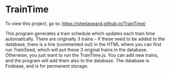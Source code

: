 # TrainTime

To view this project, go to:  https://sheilasward.github.io/TrainTime/

This program generates a train schedule which updates each train time automatically.  There are originally 3 trains - if these need to be added to the database, there is a line (commented out) in the HTML where you can first run TrainSeed, which will put these 3 original trains in the database.  Otherwise, you just want to run the TrainTime.js.  You can add new trains, and the program will add them also to the database.  The database is Firebase, and is for permanent storage.
